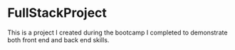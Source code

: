 # FullStackProject
This is a project I created during the bootcamp I completed to demonstrate both front end and back end skills.
